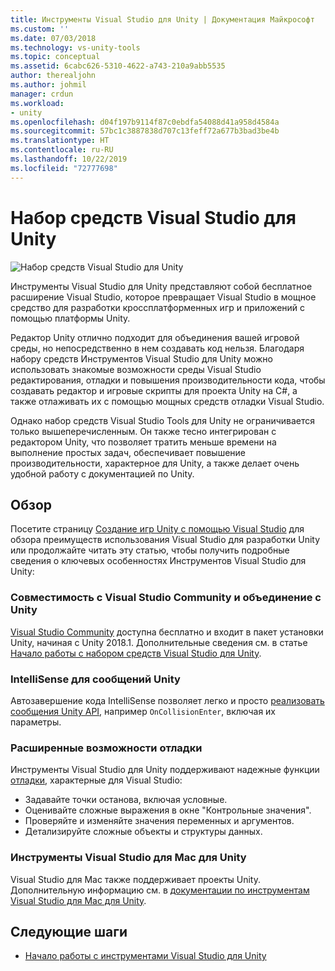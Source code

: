 ```yaml
---
title: Инструменты Visual Studio для Unity | Документация Майкрософт
ms.custom: ''
ms.date: 07/03/2018
ms.technology: vs-unity-tools
ms.topic: conceptual
ms.assetid: 6cabc626-5310-4622-a743-210a9abb5535
author: therealjohn
ms.author: johmil
manager: crdun
ms.workload:
- unity
ms.openlocfilehash: d04f197b9114f87c0ebdfa54088d41a958d4584a
ms.sourcegitcommit: 57bc1c3887838d707c13feff72a677b3bad3be4b
ms.translationtype: HT
ms.contentlocale: ru-RU
ms.lasthandoff: 10/22/2019
ms.locfileid: "72777698"
---
```

# <a name="visual-studio-tools-for-unity"></a>Набор средств Visual Studio для Unity

![Набор средств Visual Studio для Unity](media/vstu_header.png)

Инструменты Visual Studio для Unity представляют собой бесплатное расширение Visual Studio, которое превращает Visual Studio в мощное средство для разработки кроссплатформенных игр и приложений с помощью платформы Unity.

Редактор Unity отлично подходит для объединения вашей игровой среды, но непосредственно в нем создавать код нельзя. Благодаря набору средств Инструментов Visual Studio для Unity можно использовать знакомые возможности среды Visual Studio редактирования, отладки и повышения производительности кода, чтобы создавать редактор и игровые скрипты для проекта Unity на C#, а также отлаживать их с помощью мощных средств отладки Visual Studio.

Однако набор средств Visual Studio Tools для Unity не ограничивается только вышеперечисленным. Он также тесно интегрирован с редактором Unity, что позволяет тратить меньше времени на выполнение простых задач, обеспечивает повышение производительности, характерное для Unity, а также делает очень удобной работу с документацией по Unity.

## <a name="overview"></a>Обзор

Посетите страницу [Создание игр Unity с помощью Visual Studio](https://visualstudio.microsoft.com/vs/unity-tools/) для обзора преимуществ использования Visual Studio для разработки Unity или продолжайте читать эту статью, чтобы получить подробные сведения о ключевых особенностях Инструментов Visual Studio для Unity:

### <a name="compatible-with-visual-studio-community-and-bundled-with-unity"></a>Совместимость с Visual Studio Community и объединение с Unity

[Visual Studio Community](https://visualstudio.microsoft.com/) доступна бесплатно и входит в пакет установки Unity, начиная с Unity 2018.1. Дополнительные сведения см. в статье [Начало работы с набором средств Visual Studio для Unity](getting-started-with-visual-studio-tools-for-unity.md).

### <a name="intellisense-for-unity-messages"></a>IntelliSense для сообщений Unity

Автозавершение кода IntelliSense позволяет легко и просто [реализовать сообщения Unity API](using-visual-studio-tools-for-unity.md#intellisense-for-unity-api-messages), например `OnCollisionEnter`, включая их параметры.

### <a name="superior-debugging"></a>Расширенные возможности отладки

Инструменты Visual Studio для Unity поддерживают надежные функции [отладки](using-visual-studio-tools-for-unity.md#unity-debugging), характерные для Visual Studio:

* Задавайте точки останова, включая условные.
* Оценивайте сложные выражения в окне "Контрольные значения".
* Проверяйте и изменяйте значения переменных и аргументов.
* Детализируйте сложные объекты и структуры данных.

### <a name="visual-studio-for-mac-tools-for-unity"></a>Инструменты Visual Studio для Mac для Unity

Visual Studio для Mac также поддерживает проекты Unity. Дополнительную информацию см. в [документации по инструментам Visual Studio для Mac для Unity](/visualstudio/mac/unity-tools).

## <a name="next-steps"></a>Следующие шаги

* [Начало работы с инструментами Visual Studio для Unity](getting-started-with-visual-studio-tools-for-unity.md)

